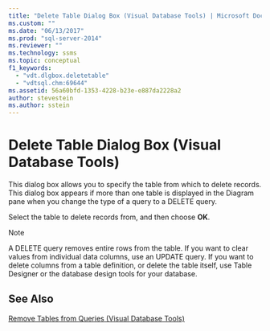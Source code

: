 ```yaml
---
title: "Delete Table Dialog Box (Visual Database Tools) | Microsoft Docs"
ms.custom: ""
ms.date: "06/13/2017"
ms.prod: "sql-server-2014"
ms.reviewer: ""
ms.technology: ssms
ms.topic: conceptual
f1_keywords: 
  - "vdt.dlgbox.deletetable"
  - "vdtsql.chm:69644"
ms.assetid: 56a60bfd-1353-4228-b23e-e887da2228a2
author: stevestein
ms.author: sstein
---
```

# Delete Table Dialog Box (Visual Database Tools)
  This dialog box allows you to specify the table from which to delete records. This dialog box appears if more than one table is displayed in the Diagram pane when you change the type of a query to a DELETE query.  
  
 Select the table to delete records from, and then choose **OK**.  
  
> [!NOTE]  
>  A DELETE query removes entire rows from the table. If you want to clear values from individual data columns, use an UPDATE query. If you want to delete columns from a table definition, or delete the table itself, use Table Designer or the database design tools for your database.  
  
## See Also  
 [Remove Tables from Queries &#40;Visual Database Tools&#41;](visual-database-tools.md)  
  
  
